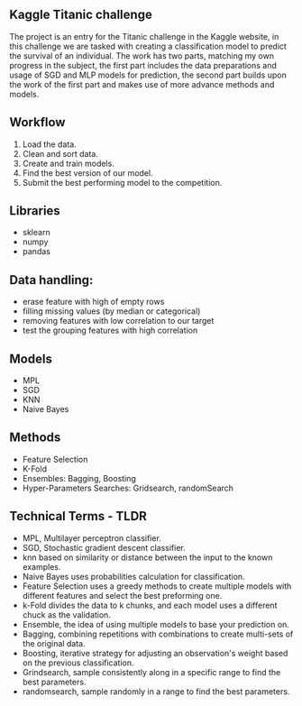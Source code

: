 ## Kaggle Titanic challenge

The project is an entry for the Titanic challenge in the Kaggle website, in this challenge we are tasked with creating a classification model to predict the survival of an individual.
The work has two parts, matching my own progress in the subject, the first part includes the data preparations and usage of SGD and MLP models for prediction, the second part builds upon the work of the first part and makes use of more advance methods and models. 

## Workflow
1. Load the data. 
2. Clean and sort data.
3. Create and train models.
4. Find the best version of our model.
5. Submit the best performing model to the competition.

## Libraries
- sklearn
- numpy
- pandas

## Data handling:
- erase feature with high  of empty rows
- filling missing values (by median or categorical)
- removing features with low correlation to our target
- test the grouping features with high correlation 

## Models
- MPL
- SGD
- KNN
- Naive Bayes

## Methods
- Feature Selection
- K-Fold
- Ensembles: Bagging, Boosting
- Hyper-Parameters Searches: Gridsearch, randomSearch

## Technical Terms - TLDR
- MPL, Multilayer perceptron classifier.
- SGD, Stochastic gradient descent classifier.
- knn based on similarity or distance between the input to the known examples.
- Naive Bayes uses probabilities calculation for classification.
- Feature Selection uses a greedy methods to create multiple models with different features and select the best preforming one.
- k-Fold divides the data to k chunks, and each model uses a different chuck as the validation.
- Ensemble, the idea of using multiple models to base your prediction on.
- Bagging, combining repetitions with combinations to create multi-sets of the original data.
- Boosting, iterative strategy for adjusting an observation's weight based on the previous classification.
- Grindsearch, sample consistently along in a specific range to find the best parameters.
- randomsearch, sample randomly in a range to find the best parameters.
